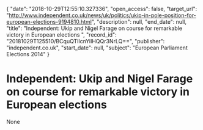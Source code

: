 {
  "date": "2018-10-29T12:55:10.327336", 
  "open_access": false, 
  "target_url": "http://www.independent.co.uk/news/uk/politics/ukip-in-pole-position-for-european-elections-9194810.html", 
  "description": null, 
  "end_date": null, 
  "title": "Independent:  Ukip and Nigel Farage on course for remarkable victory in European elections ", 
  "record_id": "20181029T125510/BCquQTIlcnYiIHQQr3NrLQ==", 
  "publisher": "independent.co.uk", 
  "start_date": null, 
  "subject": "European Parliament Elections 2014"
}

# Independent:  Ukip and Nigel Farage on course for remarkable victory in European elections 

None